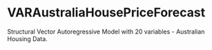 # VARAustraliaHousePriceForecast
Structural Vector Autoregressive Model with 20 variables - Australian Housing Data.
